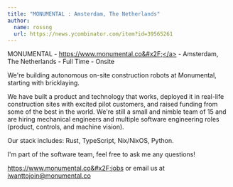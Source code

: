 ```yaml
---
title: "MONUMENTAL : Amsterdam, The Netherlands"
author:
  name: rossng
  url: https://news.ycombinator.com/item?id=39565261
---
```

MONUMENTAL - <a href="https:&#x2F;&#x2F;www.monumental.co&#x2F;" rel="nofollow">https:&#x2F;&#x2F;www.monumental.co&#x2F;</a> - Amsterdam, The Netherlands - Full Time - Onsite

We&#x27;re building autonomous on-site construction robots at Monumental, starting with bricklaying.

We have built a product and technology that works, deployed it in real-life construction sites with excited pilot customers, and raised funding from some of the best in the world. We&#x27;re still a small and nimble team of 15 and are hiring mechanical engineers and multiple software engineering roles (product, controls, and machine vision).

Our stack includes: Rust, TypeScript, Nix&#x2F;NixOS, Python.

I&#x27;m part of the software team, feel free to ask me any questions!

<a href="https:&#x2F;&#x2F;www.monumental.co&#x2F;jobs" rel="nofollow">https:&#x2F;&#x2F;www.monumental.co&#x2F;jobs</a> or email us at iwanttojoin@monumental.co
